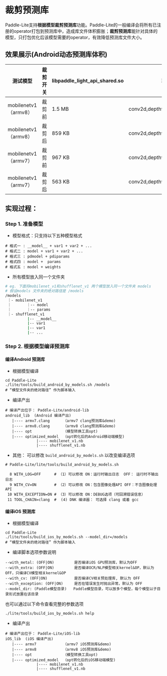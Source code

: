 
# 裁剪预测库

Paddle-Lite支持**根据模型裁剪预测库**功能。Paddle-Lite的一般编译会将所有已注册的operator打包到预测库中，造成库文件体积膨胀；**裁剪预测库**能针对具体的模型，只打包优化后该模型需要的operator，有效降低预测库文件大小。

## 效果展示(Android动态预测库体积)

| 测试模型 | 裁剪开关  | **libpaddle_light_api_shared.so** |转化后模型中的OP|
| ------------------ | ---------------------------- | -------- |------------------|
| mobilenetv1（armv8） | 裁剪前 | 1.5 MB       | conv2d,depthwise_conv2d,fc,pool2d,softmax |
| mobilenetv1（armv8） | 裁剪后 |  859 KB     | conv2d,depthwise_conv2d,fc,pool2d,softmax |
| mobilenetv1（armv7） | 裁剪前 | 967 KB | conv2d,depthwise_conv2d,fc,pool2d,softmax |
| mobilenetv1（armv7） | 裁剪后 | 563 KB |conv2d,depthwise_conv2d,fc,pool2d,softmax|


## 实现过程：


### Step 1. 准备模型
- 模型格式：只支持以下五种模型格式
``` shell
# 格式一 : __model__ + var1 + var2 + ...
# 格式二 : model + var1 + var2 + ...
# 格式三 : pdmodel + pdiparams
# 格式四 : model +  params
# 格式五 : model + weights
```

- 所有模型放入同一个文件夹

```bash
# eg. 下面将mobilenet_v1和shufflenet_v1 两个模型放入同一个文件夹 models
# 假设models 文件夹的绝对路径是 /models
/models
 ｜- mobilenet_v1
 ｜       ｜-- model
 ｜       ｜-- params
 ｜- shufflenet_v1
          |-- __model__
          |-- var1
          |-- var1
          |-- ...
```
### Step 2. 根据模型编译预测库
#### 编译Android 预测库
- 根据模型编译

``` shell
cd Paddle-Lite 
./lite/tools/build_android_by_models.sh /models
# “模型文件夹的绝对路径” 作为脚本输入
```

- 编译产出

```shell
# 编译产出位于： Paddle-Lite/android-lib
android_lib  (Android 编译产出)
   |---- armv7.clang      （armv7 clang预测库&demo)
   |---- armv8.clang      （armv8 clang预测库&demo)
   |---- opt              （模型转换工具opt)
   |---- optimized_model  （opt转化后的Android移动端模型)
              |---- mobilenet_v1.nb
              |---- shufflenet_v1.nb
```

- 其他： 可以修改   `build_android_by_models.sh` 以改变编译选项

``` shell
# Paddle-Lite/lite/tools/build_android_by_models.sh

  8 WITH_LOG=OFF      # （1）可以修改 ON：运行时输出日志  OFF： 运行时不输出日志
  9 WITH_CV=ON        # （2）可以修改 ON：包含图像处理API OFF：不含图像处理API
 10 WITH_EXCEPTION=ON # （3）可以修改 ON：DEBUG选项（可回溯错误信息）
 11 TOOL_CHAIN=clang  #  (4) DNK 编译器： 可选择 clang 或着 gcc
```
#### 编译iOS 预测库

- 根据模型编译

``` shell
cd Paddle-Lite 
./lite/tools/build_ios_by_models.sh --model_dir=/models
# “模型文件夹的绝对路径” 作为脚本输入
```
- 编译脚本选项参数说明

```
--with_metal: (OFF|ON)         是否编译iOS GPU预测库，默认为OFF
--with_extra: (OFF|ON)         是否编译OCR/NLP模型相关kernel&OP，默认为OFF，只编译CV模型相关kernel&OP
--with_cv: (OFF|ON)            是否编译CV相关预处理库, 默认为 OFF
--with_exception: (OFF|ON)     是否在错误发生时抛出异常，默认为 OFF
--model_dir: (Paddle模型目录)   Paddle模型目录，可以放多个模型，每个模型以子目录形式放置在该目录
```

也可以通过以下命令查看完整的参数选项
```
./lite/tools/build_ios_by_models.sh help
```

- 编译产出

```shell
# 编译产出位于： Paddle-Lite/iOS-lib
iOS_lib  (iOS 编译产出)
   |---- armv7            （armv7 iOS预测库&demo)
   |---- armv8            （armv8 iOS预测库&demo)
   |---- opt              （模型转换工具opt)
   |---- optimized_model  （opt转化后的iOS移动端模型)
              |---- mobilenet_v1.nb
              |---- shufflenet_v1.nb
```
